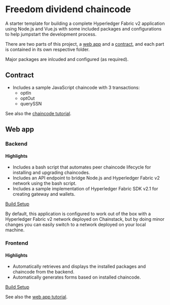 # Freedom dividend chaincode

A starter template for building a complete Hyperledger Fabric v2 application using Node.js and Vue.js with some included packages and configurations to help jumpstart the development process.

There are two parts of this project, a [web app](https://chainstack.com/deploy-a-hyperledger-fabric-v2-web-app-using-sdk-for-node-js/) and a [contract](https://docs.chainstack.com/tutorials/fabric/universal-basic-income-opt-in-chaincode#universal-basic-income-opt-in-chaincode), and each part is contained in its own respective folder.

Major packages are inlcuded and configured (as required).

## Contract

- Includes a sample JavaScript chaincode with 3 transactions:
  - optIn
  - optOut
  - querySSN

See also the [chaincode tutorial](https://docs.chainstack.com/tutorials/fabric/universal-basic-income-opt-in-chaincode#universal-basic-income-opt-in-chaincode).

## Web app

### Backend

#### Highlights

- Includes a bash script that automates peer chaincode lifecycle for installing and upgrading chaincodes.
- Includes an API endpoint to bridge Node.js and Hyperledger Fabric v2 network using the bash script.
- Includes a sample implementation of Hyperledger Fabric SDK v2.1 for creating gateway and wallets.

[Build Setup](./webapp/server/README.md)

By default, this application is configured to work out of the box with a Hyperledger Fabric v2 network deployed on Chainstack, but by
doing minor changes you can easily switch to a network deployed on your local machine.

### Frontend

#### Highlights

- Automatically retrieves and displays the installed packages and chaincode from the backend.
- Automatically generates forms based on installed chaincode.

[Build Setup](./webapp/client/README.md)

See also the [web app tutorial](https://chainstack.com/deploy-a-hyperledger-fabric-v2-web-app-using-sdk-for-node-js/).
